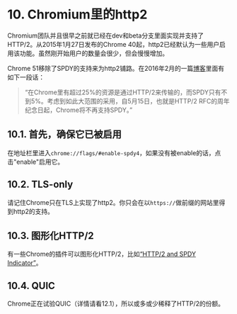 # 10. Chromium里的http2

Chromium团队并且很早之前就已经在dev和beta分支里面实现并支持了HTTP/2。从2015年1月27日发布的Chrome 40起，http2已经默认为一些用户启用该功能。虽然刚开始用户的数量会很少，但会慢慢增加。

Chrome 51移除了SPDY的支持来为http2铺路。在2016年2月的一篇[博客](https://blog.chromium.org/2016/02/transitioning-from-spdy-to-http2.html)里面有如下一段话：

> “在Chrome里有超过25%的资源是通过HTTP/2来传输的，而SPDY只有不到5%。考虑到如此大范围的采用，自5月15日，也就是HTTP/2 RFC的周年纪念日起，Chrome将不再支持SPDY。”

## 10.1. 首先，确保它已被启用

在地址栏里进入`chrome://flags/#enable-spdy4`，如果没有被enable的话，点击"enable"启用它。

## 10.2. TLS-only

请记住Chrome只在TLS上实现了http2。你只会在以`https://`做前缀的网站里得到http2的支持。

## 10.3. 图形化HTTP/2

有一些Chrome的插件可以图形化HTTP/2，比如[“HTTP/2 and SPDY Indicator”](https://chrome.google.com/webstore/detail/spdy-indicator/mpbpobfflnpcgagjijhmgnchggcjblin)。

## 10.4. QUIC

Chrome正在试验QUIC（详情请看12.1），所以或多或少稀释了HTTP/2的份额。

